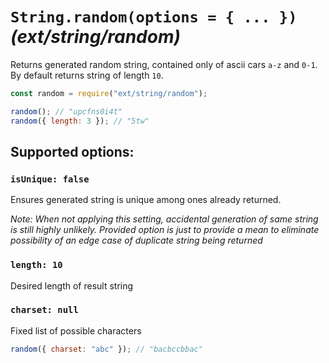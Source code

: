 # `String.random(options = { ... })` _(ext/string/random)_

Returns generated random string, contained only of ascii cars `a-z` and `0-1`.
By default returns string of length `10`.

```javascript
const random = require("ext/string/random");

random(); // "upcfns0i4t"
random({ length: 3 }); // "5tw"
```

## Supported options:

### `isUnique: false`

Ensures generated string is unique among ones already returned.

_Note: When not applying this setting, accidental generation of same string is still highly unlikely. Provided option is
just to provide a mean to eliminate possibility of an edge case of duplicate string being returned_

### `length: 10`

Desired length of result string

### `charset: null`

Fixed list of possible characters

```javascript
random({ charset: "abc" }); // "bacbccbbac"
```
